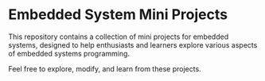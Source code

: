 # Embedded System Mini Projects 

This repository contains a collection of mini projects for embedded systems, designed to help enthusiasts and learners explore various aspects of embedded systems programming.


Feel free to explore, modify, and learn from these projects.
